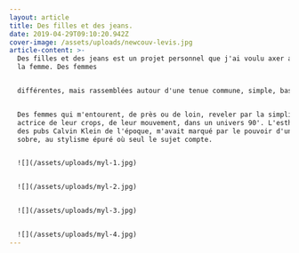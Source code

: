 ```yaml
---
layout: article
title: Des filles et des jeans.
date: 2019-04-29T09:10:20.942Z
cover-image: /assets/uploads/newcouv-levis.jpg
article-content: >-
  Des filles et des jeans est un projet personnel que j'ai voulu axer autour de
  la femme. Des femmes 


  différentes, mais rassemblées autour d'une tenue commune, simple, basique. 


  Des femmes qui m'entourent, de près ou de loin, reveler par la simplicité,
  actrice de leur crops, de leur mouvement, dans un univers 90'. L'esthétique
  des pubs Calvin Klein de l'époque, m'avait marqué par le pouvoir d'une photo,
  sobre, au stylisme épuré où seul le sujet compte.


  ![](/assets/uploads/myl-1.jpg)


  ![](/assets/uploads/myl-2.jpg)


  ![](/assets/uploads/myl-3.jpg)


  ![](/assets/uploads/myl-4.jpg)
---
```


